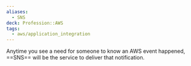 ```yaml
---
aliases:
  - SNS
deck: Profession::AWS
tags:
  - aws/application_integration
---
```

<!-- clozeblock-start oid="Obscceoi1Ep9wq8Q6tbZRTim"-->
Anytime you see a need for someone to know an AWS event happened, ==SNS== will be the service to deliver that notification.
<!-- clozeblock-end-->